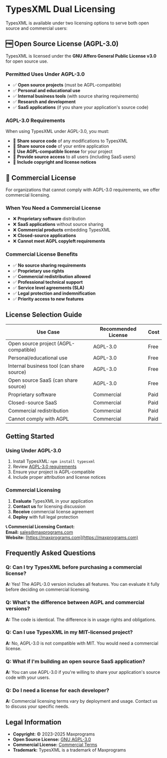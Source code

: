 # TypesXML Dual Licensing

TypesXML is available under two licensing options to serve both open source and commercial users:

## 🆓 Open Source License (AGPL-3.0)

TypesXML is licensed under the **GNU Affero General Public License v3.0** for open source use.

### Permitted Uses Under AGPL-3.0

- ✅ **Open source projects** (must be AGPL-compatible)
- ✅ **Personal and educational use**
- ✅ **Internal business tools** (with source sharing requirements)
- ✅ **Research and development**
- ✅ **SaaS applications** (if you share your application's source code)

### AGPL-3.0 Requirements

When using TypesXML under AGPL-3.0, you must:

- 📝 **Share source code** of any modifications to TypesXML
- 📝 **Share source code** of your entire application
- 📝 **Use AGPL-compatible license** for your project
- 📝 **Provide source access** to all users (including SaaS users)
- 📝 **Include copyright and license notices**

## 💼 Commercial License

For organizations that cannot comply with AGPL-3.0 requirements, we offer commercial licensing.

### When You Need a Commercial License

- ❌ **Proprietary software** distribution
- ❌ **SaaS applications** without source sharing
- ❌ **Commercial products** embedding TypesXML
- ❌ **Closed-source applications**
- ❌ **Cannot meet AGPL copyleft requirements**

### Commercial License Benefits

- ✅ **No source sharing requirements**
- ✅ **Proprietary use rights**
- ✅ **Commercial redistribution allowed**
- ✅ **Professional technical support**
- ✅ **Service level agreements (SLA)**
- ✅ **Legal protection and indemnification**
- ✅ **Priority access to new features**

## License Selection Guide

| Use Case | Recommended License | Cost |
|----------|-------------------|------|
| Open source project (AGPL-compatible) | AGPL-3.0 | Free |
| Personal/educational use | AGPL-3.0 | Free |
| Internal business tool (can share source) | AGPL-3.0 | Free |
| Open source SaaS (can share source) | AGPL-3.0 | Free |
| Proprietary software | Commercial | Paid |
| Closed-source SaaS | Commercial | Paid |
| Commercial redistribution | Commercial | Paid |
| Cannot comply with AGPL | Commercial | Paid |

## Getting Started

### Using Under AGPL-3.0

1. Install TypesXML: `npm install typesxml`
2. Review [AGPL-3.0 requirements](./LICENSE)
3. Ensure your project is AGPL-compatible
4. Include proper attribution and license notices

### Commercial Licensing

1. **Evaluate** TypesXML in your application
2. **Contact us** for licensing discussion
3. **Receive** commercial license agreement
4. **Deploy** with full legal protection

**📞 Commercial Licensing Contact:**  
**Email:** [sales@maxprograms.com](mailto:sales@maxprograms.com)  
**Website:** [https://maxprograms.com](https://maxprograms.com)

## Frequently Asked Questions

### Q: Can I try TypesXML before purchasing a commercial license?

**A:** Yes! The AGPL-3.0 version includes all features. You can evaluate it fully before deciding on commercial licensing.

### Q: What's the difference between AGPL and commercial versions?

**A:** The code is identical. The difference is in usage rights and obligations.

### Q: Can I use TypesXML in my MIT-licensed project?

**A:** No, AGPL-3.0 is not compatible with MIT. You would need a commercial license.

### Q: What if I'm building an open source SaaS application?

**A:** You can use AGPL-3.0 if you're willing to share your application's source code with your users.

### Q: Do I need a license for each developer?

**A:** Commercial licensing terms vary by deployment and usage. Contact us to discuss your specific needs.

## Legal Information

- **Copyright:** © 2023-2025 Maxprograms
- **Open Source License:** [GNU AGPL-3.0](./LICENSE)
- **Commercial License:** [Commercial Terms](./LICENSE-COMMERCIAL)
- **Trademark:** TypesXML is a trademark of Maxprograms
